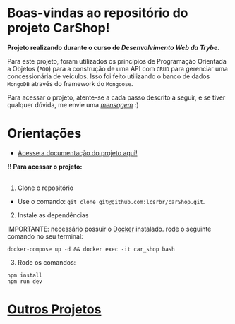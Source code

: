  # Boas-vindas ao repositório do projeto CarShop!

<strong>Projeto realizando durante o curso de _Desenvolvimento Web da Trybe_.</strong>

Para este projeto, foram utilizados os princípios de Programação Orientada a Objetos (`POO`) para a construção de uma API com `CRUD` para gerenciar uma concessionária de veículos. Isso foi feito utilizando o banco de dados `MongoDB` através do framework do `Mongoose`.

Para acessar o projeto, atente-se a cada passo descrito a seguir, e se tiver qualquer dúvida, me envie uma _[mensagem](https://portfolio-bay-omega-17.vercel.app/contact)_ :)

# Orientações

  - [Acesse a documentação do projeto aqui!](https://) 

  <summary><strong>‼️ Para acessar o projeto: </strong></summary><br />

  1. Clone o repositório

  - Use o comando: `git clone git@github.com:lcsrbr/carShop.git`.

  2. Instale as dependências

IMPORTANTE: necessário possuir o [Docker](https://docs.docker.com/engine/install/ubuntu/) instalado.
rode o seguinte comando no seu terminal:
```
docker-compose up -d && docker exec -it car_shop bash
```
  3. Rode os comandos:
```
npm install
npm run dev
```

  # [Outros Projetos](https://portfolio-bay-omega-17.vercel.app/projetos)
